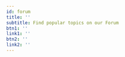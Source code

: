 ```yaml
---
id: forum
title: ''
subtitle: Find popular topics on our Forum
btn1: ''
link1: ''
btn2: ''
link2: ''
---
```


